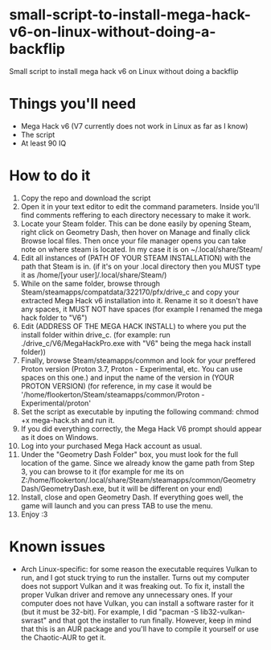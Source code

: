 # small-script-to-install-mega-hack-v6-on-linux-without-doing-a-backflip
Small script to install mega hack v6 on Linux without doing a backflip
# Things you'll need
- Mega Hack v6 (V7 currently does not work in Linux as far as I know)
- The script
- At least 90 IQ
# How to do it
1. Copy the repo and download the script
2. Open it in your text editor to edit the command parameters.
Inside you'll find comments reffering to each directory necessary to make it work.
3. Locate your Steam folder. This can be done easily by opening Steam, right click on Geometry Dash, then hover on Manage and finally click Browse local files. Then once your file manager opens you can take note on where steam is located. In my case it is on ~/.local/share/Steam/ 
4. Edit all instances of (PATH OF YOUR STEAM INSTALLATION) with the path that Steam is in. (if it's on your .local directory then you MUST type it as /home/[your user]/.local/share/Steam/)
5. While on the same folder, browse through Steam/steamapps/compatdata/322170/pfx/drive_c and copy your extracted Mega Hack v6 installation into it. Rename it so it doesn't have any spaces, it MUST NOT have spaces (for example I renamed the mega hack folder to "V6")
6. Edit (ADDRESS OF THE MEGA HACK INSTALL) to where you put the install folder within drive_c. (for example: run ./drive_c/V6/MegaHackPro.exe    with "V6" being the mega hack install folder))
7. Finally, browse Steam/steamapps/common and look for your preffered Proton version (Proton 3.7, Proton - Experimental, etc. You can use spaces on this one.) and input the name of the version in (YOUR PROTON VERSION) (for reference, in my case it would be '/home/flookerton/Steam/steamapps/common/Proton - Experimental/proton'
8. Set the script as executable by inputing the following command: chmod +x mega-hack.sh and run it.
9. If you did everything correctly, the Mega Hack V6 prompt should appear as it does on Windows.
10. Log into your purchased Mega Hack account as usual.
11. Under the "Geometry Dash Folder" box, you must look for the full location of the game. Since we already know the game path from Step 3, you can browse to it (for example for me its on Z:/home/flookerton/.local/share/Steam/steamapps/common/Geometry Dash/GeometryDash.exe, but it will be different on your end)
12. Install, close and open Geometry Dash. If everything goes well, the game will launch and you can press TAB to use the menu.
13. Enjoy :3
# Known issues
- Arch Linux-specific: for some reason the executable requires Vulkan to run, and I got stuck trying to run the installer. Turns out my computer does not support Vulkan and it was freaking out. To fix it, install the proper Vulkan driver and remove any unnecessary ones. If your computer does not have Vulkan, you can install a software raster for it (but it must be 32-bit). For example, I did "pacman -S lib32-vulkan-swrast" and that got the installer to run finally. However, keep in mind that this is an AUR package and you'll have to compile it yourself or use the Chaotic-AUR to get it.
